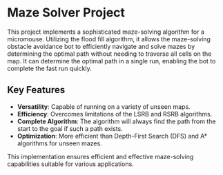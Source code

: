 # Maze Solver Project

This project implements a sophisticated maze-solving algorithm for a micromouse. Utilizing the flood fill algorithm, it allows the maze-solving obstacle avoidance bot to efficiently navigate and solve mazes by determining the optimal path without needing to traverse all cells on the map. It can determine the optimal path in a single run, enabling the bot to complete the fast run quickly.

## Key Features

- **Versatility**: Capable of running on a variety of unseen maps.
- **Efficiency**: Overcomes limitations of the LSRB and RSRB algorithms.
- **Complete Algorithm**: The algorithm will always find the path from the start to the goal if such a path exists.
- **Optimization**: More efficient than Depth-First Search (DFS) and A* algorithms for unseen mazes.

This implementation ensures efficient and effective maze-solving capabilities suitable for various applications.
